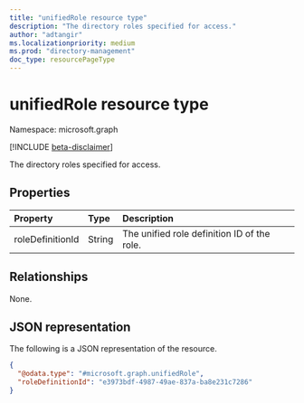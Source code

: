 ```yaml
---
title: "unifiedRole resource type"
description: "The directory roles specified for access."
author: "adtangir"
ms.localizationpriority: medium
ms.prod: "directory-management"
doc_type: resourcePageType
---
```


# unifiedRole resource type
Namespace: microsoft.graph

[!INCLUDE [beta-disclaimer](../../includes/beta-disclaimer.md)]

The directory roles specified for access.

## Properties
|Property|Type|Description|
|:---|:---|:---|
|roleDefinitionId|String|The unified role definition ID of the role.|

## Relationships
None.

## JSON representation
The following is a JSON representation of the resource.
<!-- {
  "blockType": "resource",
  "@odata.type": "microsoft.graph.unifiedRole"
}
-->
``` json
{
  "@odata.type": "#microsoft.graph.unifiedRole",
  "roleDefinitionId": "e3973bdf-4987-49ae-837a-ba8e231c7286"
}
```

